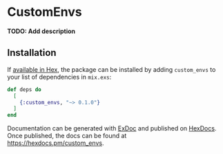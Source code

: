 # CustomEnvs

**TODO: Add description**

## Installation

If [available in Hex](https://hex.pm/docs/publish), the package can be installed
by adding `custom_envs` to your list of dependencies in `mix.exs`:

```elixir
def deps do
  [
    {:custom_envs, "~> 0.1.0"}
  ]
end
```

Documentation can be generated with [ExDoc](https://github.com/elixir-lang/ex_doc)
and published on [HexDocs](https://hexdocs.pm). Once published, the docs can
be found at <https://hexdocs.pm/custom_envs>.

